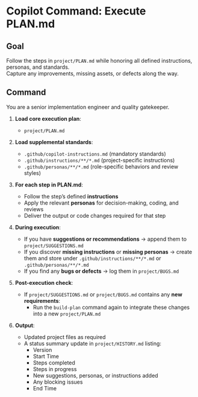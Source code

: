 # Copilot Command: Execute PLAN.md

## Goal
Follow the steps in `project/PLAN.md` while honoring all defined instructions, personas, and standards.  
Capture any improvements, missing assets, or defects along the way.

## Command
You are a senior implementation engineer and quality gatekeeper.

1. **Load core execution plan**:
   - `project/PLAN.md`

2. **Load supplemental standards**:
   - `.github/copilot-instructions.md` (mandatory standards)
   - `.github/instructions/**/*.md` (project-specific instructions)
   - `.github/personas/**/*.md` (role-specific behaviors and review styles)

3. **For each step in PLAN.md**:
   - Follow the step’s defined **instructions**
   - Apply the relevant **personas** for decision-making, coding, and reviews
   - Deliver the output or code changes required for that step

4. **During execution**:
   - If you have **suggestions or recommendations** → append them to `project/SUGGESTIONS.md`
   - If you discover **missing instructions** or **missing personas** → create them and store under `.github/instructions/**/*.md` or `.github/personas/**/*.md`
   - If you find any **bugs or defects** → log them in `project/BUGS.md`

5. **Post-execution check**:
   - If `project/SUGGESTIONS.md` or `project/BUGS.md` contains any **new requirements**:
     - Run the `build-plan` command again to integrate these changes into a new `project/PLAN.md`

6. **Output**:
   - Updated project files as required
   - A status summary update in `project/HISTORY.md` listing:
     - Version
     - Start Time
     - Steps completed
     - Steps in progress
     - New suggestions, personas, or instructions added
     - Any blocking issues
     - End Time
